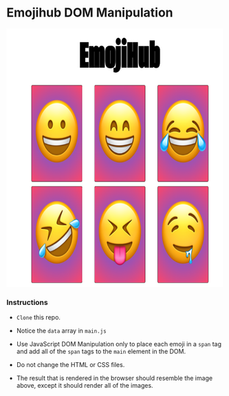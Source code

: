 # Emojihub DOM Manipulation

<img src="assets/emoji-page.png" alt="emoji page" width="700" height="600">

### Instructions

- `Clone` this repo.

- Notice the `data` array in `main.js`

- Use JavaScript DOM Manipulation only to place each emoji in a `span` tag and add all of the `span` tags to the `main` element in the DOM.

- Do not change the HTML or CSS files.

- The result that is rendered in the browser should resemble the image above, except it should render all of the images.
